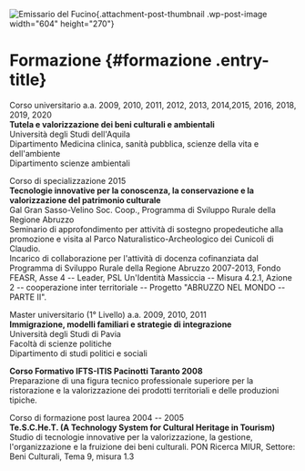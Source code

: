 ![Emissario del Fucino](wp-content/uploads/2018/11/Fucino-16-604x270.jpg){.attachment-post-thumbnail .wp-post-image width="604" height="270"}

Formazione {#formazione .entry-title}
==========

Corso universitario a.a. 2009, 2010, 2011, 2012, 2013, 2014,2015, 2016, 2018, 2019, 2020\
**Tutela e valorizzazione dei beni culturali e ambientali**\
Università degli Studi dell'Aquila\
Dipartimento Medicina clinica, sanità pubblica, scienze della vita e dell'ambiente\
Dipartimento scienze ambientali

Corso di specializzazione 2015\
**Tecnologie innovative per la conoscenza, la conservazione e la valorizzazione del patrimonio culturale**\
Gal Gran Sasso-Velino Soc. Coop., Programma di Sviluppo Rurale della Regione Abruzzo\
Seminario di approfondimento per attività di sostegno propedeutiche alla promozione e visita al Parco Naturalistico-Archeologico dei Cunicoli di Claudio.\
Incarico di collaborazione per l'attività di docenza cofinanziata dal Programma di Sviluppo Rurale della Regione Abruzzo 2007-2013, Fondo FEASR, Asse 4 -- Leader, PSL Un'Identità Massiccia -- Misura 4.2.1, Azione 2 -- cooperazione inter territoriale -- Progetto "ABRUZZO NEL MONDO -- PARTE II".

Master universitario (1° Livello) a.a. 2009, 2010, 2011\
**Immigrazione, modelli familiari e strategie di integrazione**\
Università degli Studi di Pavia\
Facoltà di scienze politiche\
Dipartimento di studi politici e sociali

**Corso Formativo IFTS-ITIS Pacinotti Taranto 2008**\
Preparazione di una figura tecnico professionale superiore per la ristorazione e la valorizzazione dei prodotti territoriali e delle produzioni tipiche.

Corso di formazione post laurea 2004 -- 2005\
**Te.S.C.He.T. (A Technology System for Cultural Heritage in Tourism)** \
Studio di tecnologie innovative per la valorizzazione, la gestione, l'organizzazione e la fruizione dei beni culturali. PON Ricerca MIUR, Settore: Beni Culturali, Tema 9, misura 1.3
